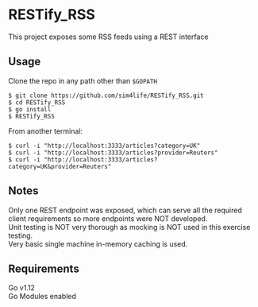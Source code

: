 # RESTify_RSS

This project exposes some RSS feeds using a REST interface

## Usage

Clone the repo in any path other than `$GOPATH`

```
$ git clone https://github.com/sim4life/RESTify_RSS.git
$ cd RESTify_RSS
$ go install
$ RESTify_RSS
```

From another terminal:

```
$ curl -i "http://localhost:3333/articles?category=UK"
$ curl -i "http://localhost:3333/articles?provider=Reuters"
$ curl -i "http://localhost:3333/articles?category=UK&provider=Reuters"
```

## Notes

Only one REST endpoint was exposed, which can serve all the required client requirements so more endpoints were NOT developed.  
Unit testing is NOT very thorough as mocking is NOT used in this exercise testing.  
Very basic single machine in-memory caching is used.

## Requirements

Go v1.12  
Go Modules enabled
